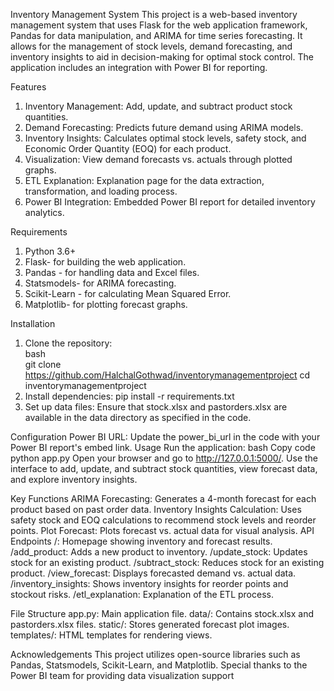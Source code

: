 Inventory Management System
This project is a web-based inventory management system that uses Flask for the web application framework, Pandas for data manipulation, and ARIMA for time series forecasting. It allows for the management of stock levels, demand forecasting, and inventory insights to aid in decision-making for optimal stock control. The application includes an integration with Power BI for reporting.


Features
1.	Inventory Management: Add, update, and subtract product stock quantities.
2.	Demand Forecasting: Predicts future demand using ARIMA models.
3.	Inventory Insights: Calculates optimal stock levels, safety stock, and Economic Order Quantity (EOQ) for each product.
4.	Visualization: View demand forecasts vs. actuals through plotted graphs.
5.	ETL Explanation: Explanation page for the data extraction, transformation, and loading process.
6.	Power BI Integration: Embedded Power BI report for detailed inventory analytics.


 Requirements
1.	Python 3.6+
2.	Flask- for building the web application.
3.	Pandas - for handling data and Excel files.
4.	Statsmodels- for ARIMA forecasting.
5.	Scikit-Learn - for calculating Mean Squared Error.
6.	Matplotlib- for plotting forecast graphs.


Installation
1.	Clone the repository:  
bash   
git clone  https://github.com/HalchalGothwad/inventorymanagementproject
cd inventorymanagementproject
2.	Install dependencies: 
pip install -r requirements.txt
3.	Set up data files:
 Ensure that stock.xlsx and pastorders.xlsx are available in the data directory as specified in the code.


Configuration
Power BI URL: Update the power_bi_url in the code with your Power BI report's embed link.
Usage
Run the application:
bash
Copy code
python app.py
Open your browser and go to http://127.0.0.1:5000/.
Use the interface to add, update, and subtract stock quantities, view forecast data, and explore inventory insights.


Key Functions
ARIMA Forecasting: Generates a 4-month forecast for each product based on past order data.
Inventory Insights Calculation: Uses safety stock and EOQ calculations to recommend stock levels and reorder points.
Plot Forecast: Plots forecast vs. actual data for visual analysis.
API Endpoints
/: Homepage showing inventory and forecast results.
/add_product: Adds a new product to inventory.
/update_stock: Updates stock for an existing product.
/subtract_stock: Reduces stock for an existing product.
/view_forecast: Displays forecasted demand vs. actual data.
/inventory_insights: Shows inventory insights for reorder points and stockout risks.
/etl_explanation: Explanation of the ETL process.


File Structure
app.py: Main application file.
data/: Contains stock.xlsx and pastorders.xlsx files.
static/: Stores generated forecast plot images.
templates/: HTML templates for rendering views.


Acknowledgements
This project utilizes open-source libraries such as Pandas, Statsmodels, Scikit-Learn, and Matplotlib. Special thanks to the Power BI team for providing data visualization support
